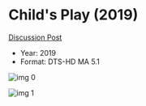 # Child's Play (2019)

[Discussion Post](https://www.avsforum.com/threads/bass-eq-for-filtered-movies.2995212/post-58566000)

* Year: 2019
* Format: DTS-HD MA 5.1

![img 0](https://i.imgur.com/LJJBDQ6.jpg)

![img 1](https://i.imgur.com/u21ldlV.png)

